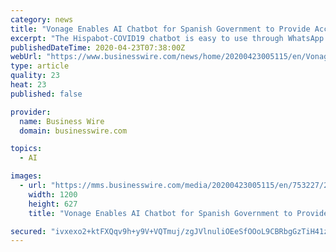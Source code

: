 ```yaml
---
category: news
title: "Vonage Enables AI Chatbot for Spanish Government to Provide Accurate, Updated COVID-19 Information"
excerpt: "The Hispabot-COVID19 chatbot is easy to use through WhatsApp: Spanish citizens simply save the number +34 600 802 802 in their phone's contacts and send the word \"hello\" in a WhatsApp message to start the conversation. Using AI, the service responds with official answers to citizens' most common questions regarding COVID-19 including details on ..."
publishedDateTime: 2020-04-23T07:38:00Z
webUrl: "https://www.businesswire.com/news/home/20200423005115/en/Vonage-Enables-AI-Chatbot-Spanish-Government-Provide"
type: article
quality: 23
heat: 23
published: false

provider:
  name: Business Wire
  domain: businesswire.com

topics:
  - AI

images:
  - url: "https://mms.businesswire.com/media/20200423005115/en/753227/23/Vonage.jpg"
    width: 1200
    height: 627
    title: "Vonage Enables AI Chatbot for Spanish Government to Provide Accurate, Updated COVID-19 Information"

secured: "ivxexo2+ktFXQqv9h+y9V+VQTmuj/zgJVlnuliOEeSfOOoL9CBRbgGzTiH41zBxf9WrpGSoJojjc5d8lO6PjT67fGrvazf0sJbn1tcfBBRHR7fWVSLQsTlzYuDzeZiUAtvu2OmAlhUzPRLZuMVIa1PdsS5l03j7Zvgt41xDOingJrdWHWMt+Wwf+ulCLXLwDsO4A3WCyn39itdBHBzHw0uQjc/C4wyVPieDn6FPC1/cYidw4tLlrdGo9p3/RrEHcRXEvBv3bqBPeJCuN4EXLIH5kfFFq48xYJbPuQ2CUWRacurw/rlOyBJlsLb9/tJ2DatWj1oVXZVeS2jLsLhE1yCHV2+CnqShzIu7Sp7WXehiTh1Rj4JFpd7vwCWV/DWGlJMB/whiMnsD7pCb1eiwKkQunX5/SqOxwcXJMg/IzdtyY+QSJ+Br6v7h+ytujct5FnhJ7xJ+1bmV1YaZOWetWx12DlnBW/5AcFG+9VTl5lZM=;aWK2cbOhO7PqvTx9ixxReA=="
---
```


